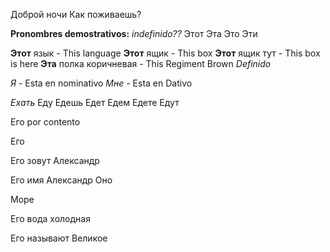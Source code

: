 Доброй ночи
Как поживаешь?


**Pronombres demostrativos:** *indefinido??*
Этот
Эта
Это
Эти

**Этот** язык - This language
**Этот** ящик - This box
**Этот** ящик тут - This box is here
**Эта** полка коричневая - This Regiment Brown *Definido*

*Я* - Esta en nominativo
*Мне* - Esta en Dativo 

*Ехать*
Еду
Едешь
Едет
Едем
Едете
Едут


Его por contento


Его

Его зовут Александр

Его имя Александр
Оно

Море

Его вода холодная

Его называют Великое